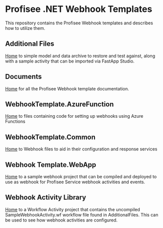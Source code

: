 
# Profisee .NET Webhook Templates

This repository contains the Profisee Webhook templates and describes how to utilize them.

## Additional Files 

[Home](https://github.com/Profisee/webhooktemplate/tree/story/132784/AdditionalFiles) to simple model and data archive to restore and test against, along with a sample activity that can be imported via FastApp Studio.

## Documents 

[Home](https://github.com/Profisee/webhooktemplate/tree/story/132784/Documents) for all the Profisee Webhook template documentation.

## WebhookTemplate.AzureFunction 

[Home](https://github.com/Profisee/webhooktemplate/tree/story/132784/WebhookTemplate.AzureFunction) to files containing code for setting up webhooks using Azure Functions

## WebhookTemplate.Common 

[Home](https://github.com/Profisee/webhooktemplate/tree/story/132784/WebhookTemplate.Common) to Webhook files to aid in their configuration and response services

## Webhook Template.WebApp 

[Home](https://github.com/Profisee/webhooktemplate/tree/story/128376/WebhookTemplate.WebApp) to a sample webhook project that can be compiled and deployed to use as webhook for Profisee Service webhook activities and events.

## Webhook Activity Library 

[Home](https://github.com/Profisee/webhooktemplate/tree/story/128376/WebhookTemplateActivityLibrary) to a Workflow Activity project that contains the uncompiled SampleWebhookActivity.wf workflow file found in AdditionalFiles. This can be used to see how webhook activities are configured.
